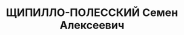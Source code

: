 ---
title: ЩИПИЛЛО-ПОЛЕССКИЙ Семен Алексеевич
description: "Род. в 1897, Белоруссия, белорус, член ВКП(б). УВСР-59 БВО, нач. уч-ка\
  \ \n  Арестован 25.06.1937. Обв. по ст. 58-7, 8, 11. Приговор: 22.11.1937 – ВМН.\
  \ Расстрелян 22.11.1937"
---
